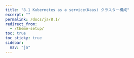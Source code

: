 ```yaml
---
title: "8.1 Kubernetes as a service(Kaas) クラスター構成"
excerpt: ""
permalink: /docs/ja/8.1/
redirect_from:
  - /theme-setup/
toc: true
toc_sticky: true
sidebar:
  nav: "ja"
---
```


